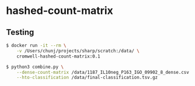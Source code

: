 # hashed-count-matrix

## Testing

```bash
$ docker run -it --rm \
    -v /Users/chunj/projects/sharp/scratch:/data/ \
    cromwell-hashed-count-matrix:0.1
```

```bash
$ python3 combine.py \
    --dense-count-matrix /data/1187_IL10neg_P163_IGO_09902_8_dense.csv \
    --hto-classification /data/final-classification.tsv.gz
```

